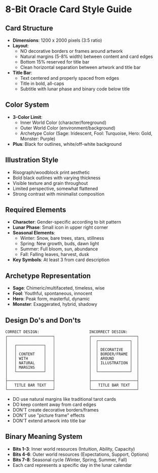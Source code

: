 # 8-Bit Oracle Card Style Guide

## Card Structure
- **Dimensions**: 1200 x 2000 pixels (3:5 ratio)
- **Layout**: 
  - NO decorative borders or frames around artwork
  - Natural margins (5-8% width) between content and card edges
  - Bottom 15% reserved for title bar
  - Clean horizontal separation between artwork and title bar
- **Title Bar**:
  - Text centered and properly spaced from edges
  - Title in bold, all-caps
  - Subtitle with lunar phase and binary code below title

## Color System
- **3-Color Limit**: 
  - Inner World Color (character/foreground)
  - Outer World Color (environment/background)
  - Archetype Color (Sage: Iridescent, Fool: Turquoise, Hero: Gold, Monster: Purple)
- **Plus**: Black for outlines, white/off-white background

## Illustration Style
- Risograph/woodblock print aesthetic
- Bold black outlines with varying thickness
- Visible texture and grain throughout
- Limited perspective, somewhat flattened
- Strong contrast with minimalist composition

## Required Elements
- **Character**: Gender-specific according to bit pattern
- **Lunar Phase**: Small icon in upper right corner
- **Seasonal Elements**: 
  - Winter: Snow, bare trees, stars, stillness
  - Spring: New growth, buds, dawn light
  - Summer: Full bloom, sun, abundance
  - Fall: Falling leaves, harvest, dusk
- **Key Symbols**: At least 3 from card description

## Archetype Representation
- **Sage**: Chimeric/multifaceted, timeless, wise
- **Fool**: Youthful, spontaneous, innocent
- **Hero**: Peak form, masterful, dynamic
- **Monster**: Exaggerated, hybrid, shadowy

## Design Do's and Don'ts
```
CORRECT DESIGN:                      INCORRECT DESIGN:
┌────────────────────┐               ┌────────────────────┐
│                    │               │  ┌──────────────┐  │
│   ┌────────────┐   │               │  │              │  │
│   │            │   │               │  │ DECORATIVE   │  │
│   │ CONTENT    │   │               │  │ BORDER/FRAME │  │
│   │ WITH       │   │               │  │ AROUND       │  │
│   │ NATURAL    │   │               │  │ ILLUSTRATION │  │
│   │ MARGINS    │   │               │  │              │  │
│   └────────────┘   │               │  └──────────────┘  │
│                    │               │                    │
├────────────────────┤               ├────────────────────┤
│   TITLE BAR TEXT   │               │   TITLE BAR TEXT   │
└────────────────────┘               └────────────────────┘
```

- DO use natural margins like traditional tarot cards
- DO keep content away from card edges
- DON'T create decorative borders/frames
- DON'T use "picture frame" effects
- DON'T extend artwork into title bar

## Binary Meaning System
- **Bits 1-3**: Inner world resources (Intuition, Ability, Capacity)
- **Bits 4-6**: Outer world resources (Expectations, Support, Options)
- **Bits 7-8**: Seasonal cycle (Winter, Spring, Summer, Fall)
- Each card represents a specific day in the lunar calendar